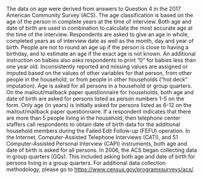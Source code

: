 
The data on age were derived from answers to Question 4 in the 2017 American Community
Survey (ACS). The age classification is based on the age of the person in complete years at
the time of interview. Both age and date of birth are used in combination to calculate the
most accurate age at the time of the interview. Respondents are asked to give an age in
whole, completed years as of interview date as well as the month, day and year of birth.
People are not to round an age up if the person is close to having a birthday, and to estimate
an age if the exact age is not known. An additional instruction on babies also asks
respondents to print “0” for babies less than one year old. Inconsistently reported and
missing values are assigned or imputed based on the values of other variables for that person,
from other people in the household, or from people in other households (“hot deck”
                                                                         imputation).
Age is asked for all persons in a household or group quarters. On the mailout/mailback paper
questionnaire for households, both age and date of birth are asked for persons listed as person
numbers 1-5 on the form. Only age (in years) is initially asked for persons listed as 6-12 on
the mailout/mailback paper questionnaire. If a respondent indicates that there are more than
5 people living in the household, then telephone center staffers call respondents to obtain
date of birth data for the additional household members during the Failed Edit Follow-up
(FEFU) operation. In the Internet, Computer-Assisted Telephone Interviews (CATI), and 
51
Computer-Assisted Personal Interview (CAPI) instruments, both age and date of birth is
asked for all persons. In 2006, the ACS began collecting data in group quarters (GQs). This
included asking both age and date of birth for persons living in a group quarters. For
additional data collection methodology, please go to https://www.census.gov/programssurveys/acs/. 